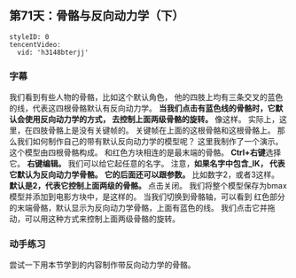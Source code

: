 ## 第71天：骨骼与反向动力学（下）
```@TencentVideo
styleID: 0
tencentVideo:
  vid: 'h3148bterjj'

```

### 字幕

我们看到有些人物的骨骼，比如这个默认角色，
他的四肢上均有三条交叉的蓝色的线，代表这四根骨骼默认有反向动力学。
**当我们点击有蓝色线的骨骼时，它默认会使用反向动力学的方式，
去控制上面两级骨骼的旋转。** 像这样。
实际上，这里，在四肢骨骼上是没有关键帧的。
关键帧在上面的这根骨骼和这根骨骼上。
那么我们如何制作自己的带有默认反向动力学的模型呢？
这里我制作了一个演示。
这个模型由四根骨骼构成。
和红色方块相连的是最末端的骨骼。
**Ctrl+右键**选择它。
**右键编辑。**
我们可以给它起任意的名字。
注意，**如果名字中包含_IK，
代表它默认为反向动力学骨骼。**
**它的后面还可以跟参数。**
比如数字2，或者3这样。
**默认是2，代表它控制上面两级的骨骼。**
点击关闭。
我们将整个模型保存为bmax模型并添加到电影方块中，是这样的。
当我们切换到骨骼轴，可以看到
红色部分的末端骨骼，默认显示为反向动力学骨骼，上面有蓝色的线。
我们点击它并拖动，可以用这种方式来控制上面两级骨骼的旋转。

### 动手练习
尝试一下用本节学到的内容制作带反向动力学的骨骼。